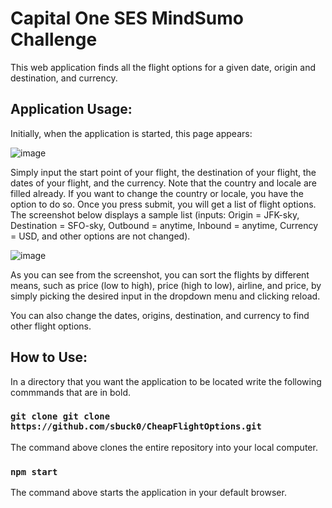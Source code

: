# Capital One SES MindSumo Challenge 

This web application finds all the flight options for a given date, origin and destination, and currency.


## Application Usage:
Initially, when the application is started, this page appears:

![image](https://user-images.githubusercontent.com/61099636/111698176-e81afd00-880c-11eb-905e-9e7efb1a42b7.png)

Simply input the start point of your flight, the destination of your flight, the dates of your flight, and the currency. Note that the country and locale are filled already. If you want to change the country or locale, you have the option to do so. Once you press submit, you will get a list of flight options. The screenshot below displays a sample list (inputs: Origin = JFK-sky, Destination = SFO-sky, Outbound = anytime, Inbound = anytime, Currency = USD, and other options are not changed).

![image](https://user-images.githubusercontent.com/61099636/111697329-ccfbbd80-880b-11eb-86e2-764080a45bd5.png)

As you can see from the screenshot, you can sort the flights by different means, such as price (low to high), price (high to low), airline, and price, by simply picking the desired input in the dropdown menu and clicking reload.

You can also change the dates, origins, destination, and currency to find other flight options.


## How to Use:

In a directory that you want the application to be located write the following commmands that are in bold.

### `git clone git clone https://github.com/sbuck0/CheapFlightOptions.git`

The command above clones the entire repository into your local computer.

### `npm start`

The command above starts the application in your default browser.
